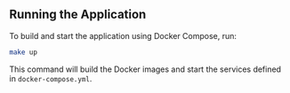 ## Running the Application

To build and start the application using Docker Compose, run:

```bash
make up
```

This command will build the Docker images and start the services defined in `docker-compose.yml`.


